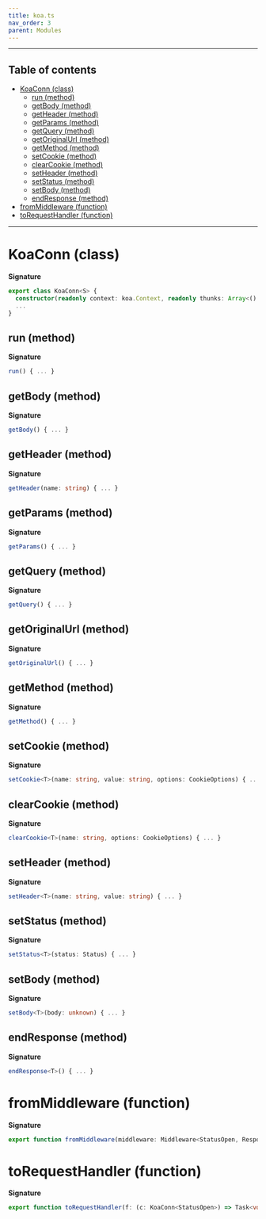 ```yaml
---
title: koa.ts
nav_order: 3
parent: Modules
---
```


---

<h2 class="text-delta">Table of contents</h2>

- [KoaConn (class)](#koaconn-class)
  - [run (method)](#run-method)
  - [getBody (method)](#getbody-method)
  - [getHeader (method)](#getheader-method)
  - [getParams (method)](#getparams-method)
  - [getQuery (method)](#getquery-method)
  - [getOriginalUrl (method)](#getoriginalurl-method)
  - [getMethod (method)](#getmethod-method)
  - [setCookie (method)](#setcookie-method)
  - [clearCookie (method)](#clearcookie-method)
  - [setHeader (method)](#setheader-method)
  - [setStatus (method)](#setstatus-method)
  - [setBody (method)](#setbody-method)
  - [endResponse (method)](#endresponse-method)
- [fromMiddleware (function)](#frommiddleware-function)
- [toRequestHandler (function)](#torequesthandler-function)

---

# KoaConn (class)

**Signature**

```ts
export class KoaConn<S> {
  constructor(readonly context: koa.Context, readonly thunks: Array<() => void>) { ... }
  ...
}
```

## run (method)

**Signature**

```ts
run() { ... }
```

## getBody (method)

**Signature**

```ts
getBody() { ... }
```

## getHeader (method)

**Signature**

```ts
getHeader(name: string) { ... }
```

## getParams (method)

**Signature**

```ts
getParams() { ... }
```

## getQuery (method)

**Signature**

```ts
getQuery() { ... }
```

## getOriginalUrl (method)

**Signature**

```ts
getOriginalUrl() { ... }
```

## getMethod (method)

**Signature**

```ts
getMethod() { ... }
```

## setCookie (method)

**Signature**

```ts
setCookie<T>(name: string, value: string, options: CookieOptions) { ... }
```

## clearCookie (method)

**Signature**

```ts
clearCookie<T>(name: string, options: CookieOptions) { ... }
```

## setHeader (method)

**Signature**

```ts
setHeader<T>(name: string, value: string) { ... }
```

## setStatus (method)

**Signature**

```ts
setStatus<T>(status: Status) { ... }
```

## setBody (method)

**Signature**

```ts
setBody<T>(body: unknown) { ... }
```

## endResponse (method)

**Signature**

```ts
endResponse<T>() { ... }
```

# fromMiddleware (function)

**Signature**

```ts
export function fromMiddleware(middleware: Middleware<StatusOpen, ResponseEnded, never, void>): koa.Middleware { ... }
```

# toRequestHandler (function)

**Signature**

```ts
export function toRequestHandler(f: (c: KoaConn<StatusOpen>) => Task<void>): koa.Middleware { ... }
```
